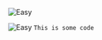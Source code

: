 <span class="illustration"><img src="/images/image.png" alt="Easy" /></span>

<span class="illustration">![Easy](/images/image.png) <code>This is some code</code></span>
